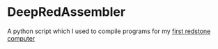 # DeepRedAssembler
A python script which I used to compile programs for my [first redstone computer](https://github.com/Nicodemes/DeepRedCPU)
